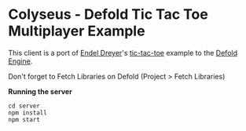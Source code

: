 # Colyseus - Defold Tic Tac Toe Multiplayer Example

This client is a port of [Endel Dreyer](https://github.com/endel)'s [tic-tac-toe](https://github.com/endel/tic-tac-toe) example to the [Defold Engine](https://www.defold.com/).

Don't forget to Fetch Libraries on Defold (Project > Fetch Libraries)


**Running the server**

```
cd server
npm install
npm start
```